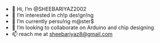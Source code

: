 - 👋 Hi, I’m @SHEEBARIYAZ2002
- 👀 I’m interested in ch!p des!gn!ng
- 🌱 I’m currently persu!ng m@ster$
- 💞️ I’m looking to collaborate on Arduino and chip designing
- 📫 reach me at sheebariyaz8@gmail.com
  

<!---
SHEEBARIYAZ2002/SHEEBARIYAZ2002 is a ✨ special ✨ repository because its `README.md` (this file) appears on your GitHub profile.
You can click the Preview link to take a look at your changes.
--->
